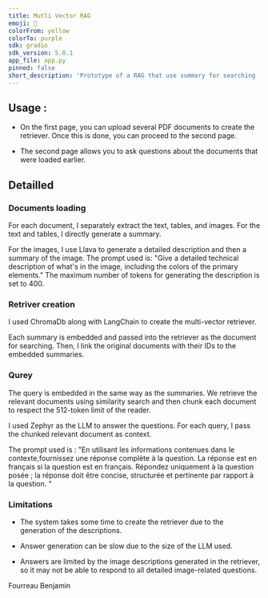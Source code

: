 ```yaml
---
title: Mutli Vector RAG
emoji: 💬
colorFrom: yellow
colorTo: purple
sdk: gradio
sdk_version: 5.0.1
app_file: app.py
pinned: false
short_description: 'Prototype of a RAG that use summary for searching '
---
```


## Usage :

- On the first page, you can upload several PDF documents to create the retriever. Once this is done, you can proceed to the second page.

- The second page allows you to ask questions about the documents that were loaded earlier.

## Detailled 

### Documents loading 

For each document, I separately extract the text, tables, and images.
For the text and tables, I directly generate a summary.

For the images, I use Llava to generate a detailed description and then a summary of the image.
The prompt used is: "Give a detailed technical description of what's in the image, including the colors of the primary elements." The maximum number of tokens for generating the description is set to 400.

### Retriver creation

I used ChromaDb along with LangChain to create the multi-vector retriever.

Each summary is embedded and passed into the retriever as the document for searching. Then, I link the original documents with their IDs to the embedded summaries.

### Qurey 

The query is embedded in the same way as the summaries. We retrieve the relevant documents using similarity search and then chunk each document to respect the 512-token limit of the reader.

I used Zephyr as the LLM to answer the questions. For each query, I pass the chunked relevant document as context.

The prompt used is : "En utilisant les informations contenues dans le contexte,fournissez une réponse complète à la question. La réponse est en français si la question est en français. Répondez uniquement à la question posée ; la réponse doit être concise, structurée et pertinente par rapport à la question. "

### Limitations 

- The system takes some time to create the retriever due to the generation of the descriptions.

- Answer generation can be slow due to the size of the LLM used.

- Answers are limited by the image descriptions generated in the retriever, so it may not be able to respond to all detailed image-related questions.


Fourreau Benjamin
